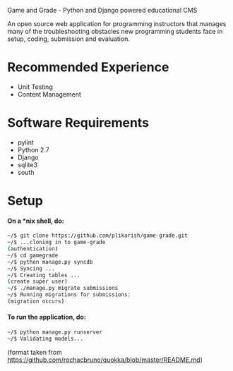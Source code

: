 Game and Grade - Python and Django powered educational CMS

An open source web application for programming instructors that manages many of the troubleshooting obstacles new programming students face in setup, coding, submission and evaluation.

Recommended Experience
======================
- Unit Testing
- Content Management


Software Requirements
=====================
- pylint
- Python 2.7
- Django
- sqlite3
- south 


Setup
=====

#### On a *nix shell, do:

```bash
~/$ git clone https://github.com/plikarish/game-grade.git
~/$ ...cloning in to game-grade
(authentication)
~/$ cd gamegrade
~/$ python manage.py syncdb
~/$ Syncing ...
~/$ Creating tables ...
(create super user)
~/$ ./manage.py migrate submissions
~/$ Running migrations for submissions:
(migration occurs)
```
#### To run the application, do:

```bash
~/$ python manage.py runserver
~/$ Validating models...
```

(format taken from https://github.com/rochacbruno/quokka/blob/master/README.md)
